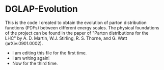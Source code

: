 # DGLAP-Evolution
This is the code I created to obtain the evolution of parton distribution functions (PDFs) between different energy scales. 
The physical foundations of the project can be found in the paper of "Parton distributions for the LHC" by A. D. Martin, W.J. Stirling, 
R. S. Thorne, and G. Watt (arXiv:0901.0002). 

* I am editing this file for the first time. 
* I am writing again!
* Now for the third time. 